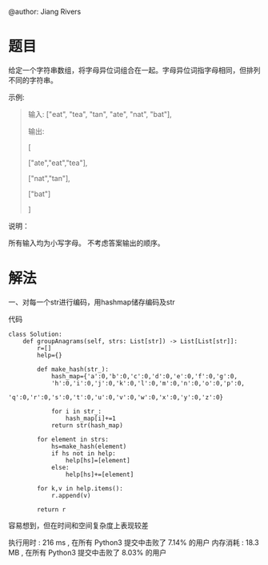 @author: Jiang Rivers

# 题目
给定一个字符串数组，将字母异位词组合在一起。字母异位词指字母相同，但排列不同的字符串。

示例:

> 输入: ["eat", "tea", "tan", "ate", "nat", "bat"],
>
> 输出:
>
> [
>
>   ["ate","eat","tea"],
>
>   ["nat","tan"],
>
>   ["bat"]
>
> ]

说明：

所有输入均为小写字母。
不考虑答案输出的顺序。

# 解法

一、对每一个str进行编码，用hashmap储存编码及str

代码

```
class Solution:
    def groupAnagrams(self, strs: List[str]) -> List[List[str]]:
        r=[]
        help={}

        def make_hash(str_):
            hash_map={'a':0,'b':0,'c':0,'d':0,'e':0,'f':0,'g':0,
            'h':0,'i':0,'j':0,'k':0,'l':0,'m':0,'n':0,'o':0,'p':0,
            'q':0,'r':0,'s':0,'t':0,'u':0,'v':0,'w':0,'x':0,'y':0,'z':0}
            
            for i in str_:
                hash_map[i]+=1
            return str(hash_map)
        
        for element in strs:
            hs=make_hash(element)
            if hs not in help:
                help[hs]=[element]
            else:
                help[hs]+=[element]
            
        for k,v in help.items():
            r.append(v)
        
        return r
```
容易想到，但在时间和空间复杂度上表现较差

执行用时 :
216 ms
, 在所有 Python3 提交中击败了
7.14%
的用户
内存消耗 :
18.3 MB
, 在所有 Python3 提交中击败了
8.03%
的用户